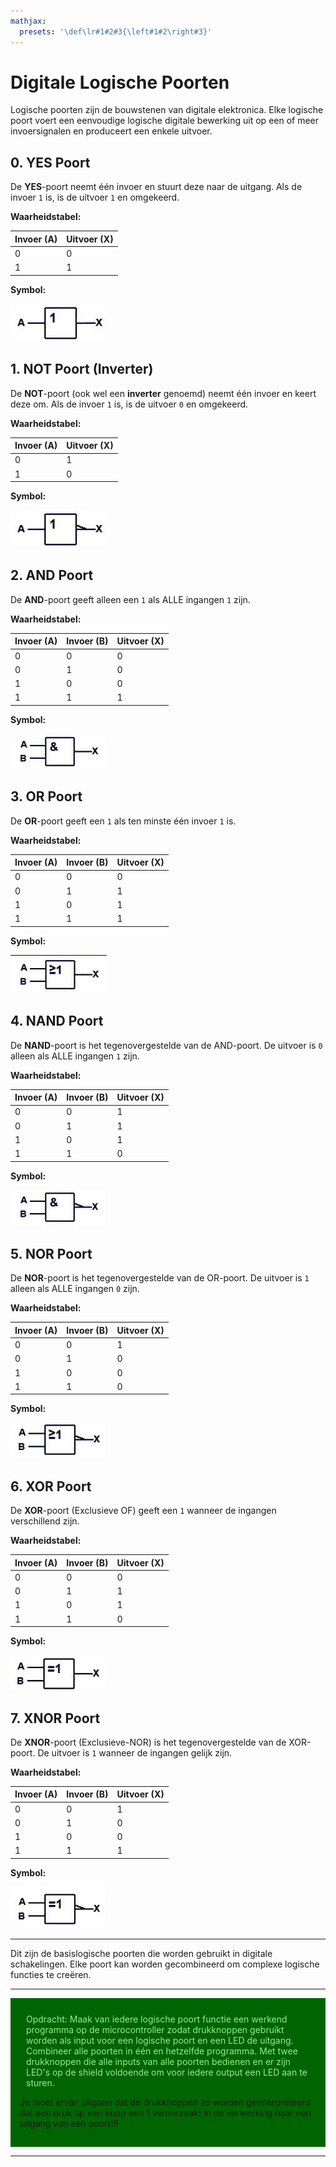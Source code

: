 ```yaml
---
mathjax:
  presets: '\def\lr#1#2#3{\left#1#2\right#3}'
---
```


# Digitale Logische Poorten

Logische poorten zijn de bouwstenen van digitale elektronica. Elke logische poort voert een eenvoudige logische digitale bewerking uit op een of meer invoersignalen en produceert een enkele uitvoer.

## 0. YES Poort

De **YES**-poort neemt één invoer en stuurt deze naar de uitgang. Als de invoer `1` is, is de uitvoer `1` en omgekeerd.

**Waarheidstabel:**

| Invoer (A) | Uitvoer (X) |
|------------|-------------|
| 0          | 0           |
| 1          | 1           |

**Symbol:**

![example image](./images/yes.png "Het symbool van een YES-poort.")



## 1. NOT Poort (Inverter)

De **NOT**-poort (ook wel een **inverter** genoemd) neemt één invoer en keert deze om. Als de invoer `1` is, is de uitvoer `0` en omgekeerd.

**Waarheidstabel:**

| Invoer (A) | Uitvoer (X) |
|------------|-------------|
| 0          | 1           |
| 1          | 0           |

**Symbol:**

![example image](./images/not.png "Het symbool van een NOT-poort.")


## 2. AND Poort

De **AND**-poort geeft alleen een `1` als ALLE ingangen `1` zijn.

**Waarheidstabel:**

| Invoer (A) | Invoer (B) | Uitvoer (X) |
|------------|------------|-------------|
| 0          | 0          | 0           |
| 0          | 1          | 0           |
| 1          | 0          | 0           |
| 1          | 1          | 1           |

**Symbol:**

![example image](./images/and.png "Het symbool van een AND-poort.")

## 3. OR Poort

De **OR**-poort geeft een `1` als ten minste één invoer `1` is.

**Waarheidstabel:**

| Invoer (A) | Invoer (B) | Uitvoer (X) |
|------------|------------|-------------|
| 0          | 0          | 0           |
| 0          | 1          | 1           |
| 1          | 0          | 1           |
| 1          | 1          | 1           |

**Symbol:**

![example image](./images/or.png "Het symbool van een OR-poort.")


## 4. NAND Poort

De **NAND**-poort is het tegenovergestelde van de AND-poort. De uitvoer is `0` alleen als ALLE ingangen `1` zijn.

**Waarheidstabel:**

| Invoer (A) | Invoer (B) | Uitvoer (X) |
|------------|------------|-------------|
| 0          | 0          | 1           |
| 0          | 1          | 1           |
| 1          | 0          | 1           |
| 1          | 1          | 0           |

**Symbol:**

![example image](./images/nand.png "Het symbool van een NAND-poort.")


## 5. NOR Poort

De **NOR**-poort is het tegenovergestelde van de OR-poort. De uitvoer is `1` alleen als ALLE ingangen `0` zijn.

**Waarheidstabel:**

| Invoer (A) | Invoer (B) | Uitvoer (X) |
|------------|------------|-------------|
| 0          | 0          | 1           |
| 0          | 1          | 0           |
| 1          | 0          | 0           |
| 1          | 1          | 0           |

**Symbol:**

![example image](./images/nor.png "Het symbool van een NOR-poort.")


## 6. XOR Poort

De **XOR**-poort (Exclusieve OF) geeft een `1` wanneer de ingangen verschillend zijn.

**Waarheidstabel:**

| Invoer (A) | Invoer (B) | Uitvoer (X) |
|------------|------------|-------------|
| 0          | 0          | 0           |
| 0          | 1          | 1           |
| 1          | 0          | 1           |
| 1          | 1          | 0           |

**Symbol:**

![example image](./images/xor.png "Het symbool van een XOR-poort.")


## 7. XNOR Poort

De **XNOR**-poort (Exclusieve-NOR) is het tegenovergestelde van de XOR-poort. De uitvoer is `1` wanneer de ingangen gelijk zijn.

**Waarheidstabel:**

| Invoer (A) | Invoer (B) | Uitvoer (X) |
|------------|------------|-------------|
| 0          | 0          | 1           |
| 0          | 1          | 0           |
| 1          | 0          | 0           |
| 1          | 1          | 1           |

**Symbol:**

![example image](./images/xnor.png "Het symbool van een XNOR-poort.")

---

Dit zijn de basislogische poorten die worden gebruikt in digitale schakelingen. Elke poort kan worden gecombineerd om complexe logische functies te creëren.

***
<div style="background-color:darkgreen; text-align:left; vertical-align:left; padding:15px;">
<p style="color:lightgreen; margin:10px">
Opdracht: Maak van iedere logische poort functie een werkend programma op de microcontroller zodat drukknoppen gebruikt worden als input voor een logische poort en een LED de uitgang. Combineer alle poorten in één en hetzelfde programma. Met twee drukknoppen die alle inputs van alle poorten bedienen en er zijn LED's op de shield voldoende om voor iedere output een LED aan te sturen.

</p>
<p>Je moet ervan uitgaan dat de drukknoppen zo worden geinterpreteerd dat een druk op een knop een 1 veroorzaakt in de verwerking naar een uitgang van een poort!!!</p>
</div>

***